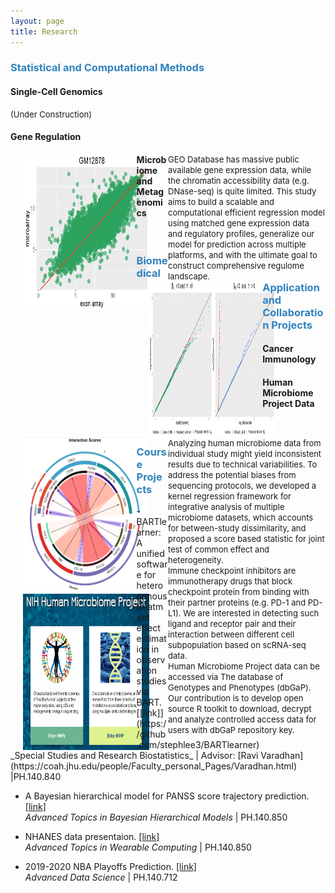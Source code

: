 ```yaml
---
layout: page
title: Research
---
```



<h3 style="color:#3182bd"> Statistical and Computational Methods </h3>

<h4> Single-Cell Genomics </h4>
<font size="2"> (Under Construction) </font>
<h4> Gene Regulation </h4>
<div class="row">
<div style="float: left; width: 40%;">
<img style="float: left;" src="/img/research_img/normalize.PNG" width="400" height="250" hspace="20">
</div>
<div style="float: right; width: 50%;">
<font size="2">
GEO Database has massive public available gene expression data, while the chromatin accessibility data (e.g. DNase-seq) is quite limited. This study aims to build a scalable and computational efficient regression model using matched gene expression data and regulatory profiles, generalize our model for prediction across multiple platforms, and with the ultimate goal to construct comprehensive regulome landscape.  
</font>
</div>
</div>

<h4> Microbiome and Metagenomics </h4>
<div class="row">
<div style="float: left; width: 40%;">
<img style="float: left;" src="/img/research_img/qqplot.png" width="400" height="250" hspace="20">
</div>
<div style="float: right; width: 50%;">
<font size="2">
Analyzing human microbiome data from individual study might yield inconsistent results due to technical variabilities. To address the potential biases from sequencing protocols, we developed a kernel regression framework for integrative analysis of multiple microbiome datasets, which accounts for between-study dissimilarity, and proposed a score based statistic for joint test of common effect and heterogeneity.
</font>
</div>
</div>

<br>
<h3 style="color:#3182bd"> Biomedical Application and Collaboration Projects </h3>


<h4> Cancer Immunology </h4>
<div class="row">
<div style="float: left; width: 40%;">
<img style="float: left;" src="/img/research_img/circlize.PNG" width="400" height="250" hspace="20">
</div>
<div style="float: right; width: 50%;">
<font size="2">
Immune checkpoint inhibitors are immunotherapy drugs that block checkpoint protein from binding with their partner proteins (e.g. PD-1 and PD-L1). We are interested in detecting such ligand and receptor pair and their interaction between different cell subpopulation based on scRNA-seq data.
</font>
</div>
</div>

<h4> Human Microbiome Project Data </h4>
<div class="row">
<div style="float: left; width: 40%;">
<img style="float: left;" src="/img/research_img/hmpdacc.PNG" width="400" height="250" hspace="20">
</div>
<div style="float: right; width: 50%;">
<font size="2">
Human Microbiome Project data can be accessed via The database of Genotypes and Phenotypes (dbGaP). Our contribution is to develop open source R toolkit to download, decrypt and analyze controlled access data for users with dbGaP repository key.

</font>
</div>
</div>

<br>
<h3 style="color:#3182bd"> Course Projects </h3>
- BARTlearner: A unified software for heterogenous treatment effect estimation in observation studies via BART. [[link]](https://github.com/stephlee3/BARTlearner) <br/>
_Special Studies and Research Biostatistics_ | Advisor: [Ravi Varadhan](https://coah.jhu.edu/people/Faculty_personal_Pages/Varadhan.html) |PH.140.840

- A Bayesian hierarchical model for PANSS score trajectory prediction. [[link]](https://stephlee3.github.io/Bayes_hierachical_special_studies/) <br/>
_Advanced Topics in Bayesian Hierarchical Models_ | PH.140.850

- NHANES data presentaion. [[link]](https://stephlee3.github.io/Wearable_special_studies/) <br/>
_Advanced Topics in Wearable Computing_ | PH.140.850

- 2019-2020 NBA Playoffs Prediction. [[link]](https://advds71x.github.io/NBAproj/) <br/>
_Advanced Data Science_ | PH.140.712
